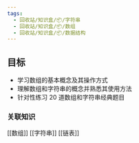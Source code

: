 ```yaml
---
tags:
  - 回收站/知识盒/📦/字符串
  - 回收站/知识盒/📦/数组
  - 回收站/知识盒/📦/数据结构
---
```


## 目标

- 学习数组的基本概念及其操作方式
- 理解数组和字符串的概念并熟悉其使用方法
- 针对性练习 20 道数组和字符串经典题目

### 关联知识

[[数组]] [[字符串]] [[链表]]
